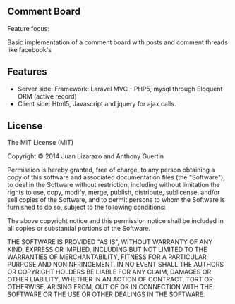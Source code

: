 ## Comment Board 

Feature focus: 

Basic implementation of a comment board with posts and comment threads like facebook's

## Features

- Server side: Framework: Laravel MVC - PHP5, mysql through Eloquent ORM (active record) 
- Client side: Html5, Javascript and jquery for ajax calls.

## License

The MIT License (MIT)

Copyright © 2014 Juan Lizarazo and Anthony Guertin

Permission is hereby granted, free of charge, to any person obtaining a copy of this software and associated documentation files (the "Software"), to deal in the Software without restriction, including without limitation the rights to use, copy, modify, merge, publish, distribute, sublicense, and/or sell copies of the Software, and to permit persons to whom the Software is furnished to do so, subject to the following conditions:

The above copyright notice and this permission notice shall be included in all copies or substantial portions of the Software.

THE SOFTWARE IS PROVIDED "AS IS", WITHOUT WARRANTY OF ANY KIND, EXPRESS OR IMPLIED, INCLUDING BUT NOT LIMITED TO THE WARRANTIES OF MERCHANTABILITY, FITNESS FOR A PARTICULAR PURPOSE AND NONINFRINGEMENT. IN NO EVENT SHALL THE AUTHORS OR COPYRIGHT HOLDERS BE LIABLE FOR ANY CLAIM, DAMAGES OR OTHER LIABILITY, WHETHER IN AN ACTION OF CONTRACT, TORT OR OTHERWISE, ARISING FROM, OUT OF OR IN CONNECTION WITH THE SOFTWARE OR THE USE OR OTHER DEALINGS IN THE SOFTWARE.
